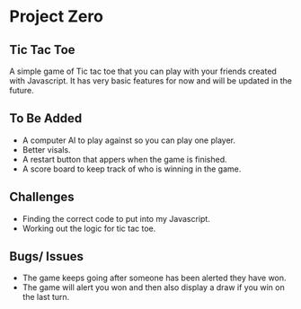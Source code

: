 Project Zero
============

Tic Tac Toe
-----------

A simple game of Tic tac toe that you can play with your friends created with Javascript. It has very basic features for now and will be updated in the future.

To Be Added
-----------
- A computer AI to play against so you can play one player.
- Better visals. 
- A restart button that appers when the game is finished.
- A score board to keep track of who is winning in the game.

Challenges
----------
- Finding the correct code to put into my Javascript. 
- Working out the logic for tic tac toe. 

Bugs/ Issues
------------
- The game keeps going after someone has been alerted they have won.
- The game will alert you won and then also display a draw if you win on the last turn.

